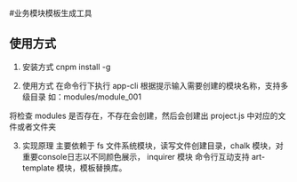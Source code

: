 #业务模块模板生成工具
## 使用方式
1. 安装方式
cnpm install -g

2. 使用方式
在命令行下执行 app-cli 根据提示输入需要创建的模块名称，支持多级目录
如：modules/module_001

将检查 modules 是否存在，不存在会创建，然后会创建出 project.js 中对应的文件或者文件夹

3. 实现原理
主要依赖于 fs 文件系统模块，读写文件创建目录，chalk 模块，对重要console日志以不同颜色展示， inquirer 模块 命令行互动支持
art-template 模块，模板替换库。



